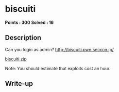 # biscuiti

**Points : 300**
**Solved : 16**

## Description

Can you login as admin?
http://biscuiti.pwn.seccon.jp/

[biscuiti.zip](biscuiti.zip)

Note: You should estimate that exploits cost an hour.
## Write-up

